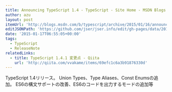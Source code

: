 ```yaml
---
title: Announcing TypeScript 1.4 - TypeScript - Site Home - MSDN Blogs
author: azu
layout: post
itemUrl: 'http://blogs.msdn.com/b/typescript/archive/2015/01/16/announcing-typescript-1-4.aspx'
editJSONPath: 'https://github.com/jser/jser.info/edit/gh-pages/data/2015/01/index.json'
date: '2015-01-17T06:55:05+00:00'
tags:
  - TypeScript
  - ReleaseNote
relatedLinks:
  - title: TypeScript 1.4.1 変更点 - Qiita
    url: 'http://qiita.com/vvakame/items/69efc1c6a3b91876330d'
---
```

TypeScript 1.4リリース。
Union Types、Type Aliases、Const Enumsの追加。
ES6の構文サポートの改善、ES6のコードを出力するモードの追加等
